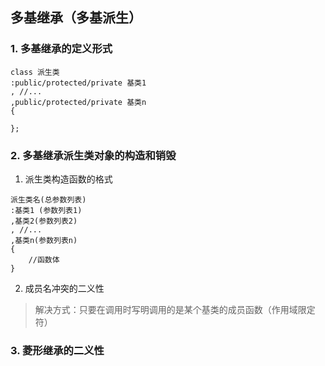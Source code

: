 ## 多基继承（多基派生）

### 1. 多基继承的定义形式
```
class 派生类
:public/protected/private 基类1
, //...
,public/protected/private 基类n
{

};
```

### 2. 多基继承派生类对象的构造和销毁
1. 派生类构造函数的格式
```
派生类名(总参数列表)
:基类1 (参数列表1)
,基类2(参数列表2)
, //...
,基类n(参数列表n)
{
    //函数体
}
```

2. 成员名冲突的二义性
> 解决方式：只要在调用时写明调用的是某个基类的成员函数（作用域限定符）

### 3. 菱形继承的二义性

